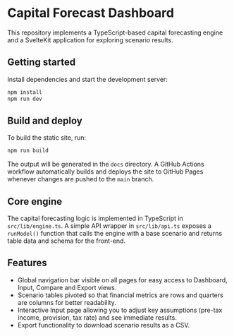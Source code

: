# Capital Forecast Dashboard

This repository implements a TypeScript-based capital forecasting engine and a SvelteKit application for exploring scenario results.

## Getting started

Install dependencies and start the development server:

```bash
npm install
npm run dev
```

## Build and deploy

To build the static site, run:

```bash
npm run build
```

The output will be generated in the `docs` directory. A GitHub Actions workflow automatically builds and deploys the site to GitHub Pages whenever changes are pushed to the `main` branch.

## Core engine

The capital forecasting logic is implemented in TypeScript in `src/lib/engine.ts`. A simple API wrapper in `src/lib/api.ts` exposes a `runModel()` function that calls the engine with a base scenario and returns table data and schema for the front-end.


## Features

- Global navigation bar visible on all pages for easy access to Dashboard, Input, Compare and Export views.
- Scenario tables pivoted so that financial metrics are rows and quarters are columns for better readability.
- Interactive Input page allowing you to adjust key assumptions (pre-tax income, provision, tax rate) and see immediate results.
- Export functionality to download scenario results as a CSV.
